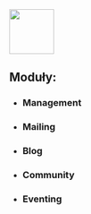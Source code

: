 
<img src="https://github.com/user-attachments/assets/34454c0a-ded6-4b79-8e2c-c48066af688a" width="80"  align="center" />

## Moduły:

- ### Management
- ### Mailing
- ### Blog
- ### Community
- ### Eventing

